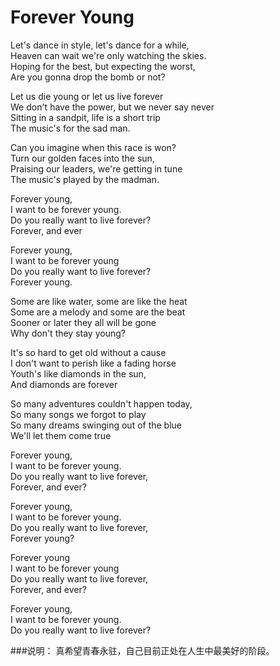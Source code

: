 Forever Young
===============

Let's dance in style, let's dance for a while,   
Heaven can wait we're only watching the skies.  
Hoping for the best, but expecting the worst,   
Are you gonna drop the bomb or not?  

Let us die young or let us live forever  
We don't have the power, but we never say never  
Sitting in a sandpit, life is a short trip  
The music's for the sad man.  

Can you imagine when this race is won?  
Turn our golden faces into the sun,   
Praising our leaders, we're getting in tune  
The music's played by the madman.  

Forever young,   
I want to be forever young.  
Do you really want to live forever?  
Forever, and ever  

Forever young,   
I want to be forever young  
Do you really want to live forever?  
Forever young.  

Some are like water, some are like the heat  
Some are a melody and some are the beat  
Sooner or later they all will be gone  
Why don't they stay young?  

It's so hard to get old without a cause  
I don't want to perish like a fading horse  
Youth's like diamonds in the sun,   
And diamonds are forever  

So many adventures couldn't happen today,   
So many songs we forgot to play  
So many dreams swinging out of the blue  
We'll let them come true  

Forever young,   
I want to be forever young.  
Do you really want to live forever,   
Forever, and ever?  

Forever young,   
I want to be forever young.  
Do you really want to live forever,   
Forever young?  

Forever young  
I want to be forever young  
Do you really want to live forever,   
Forever, and ever?  

Forever young,   
I want to be forever young.  
Do you really want to live forever?  

###说明：
真希望青春永驻，自己目前正处在人生中最美好的阶段。